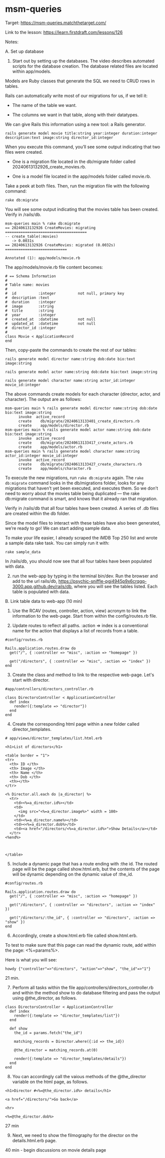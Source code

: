 # msm-queries

Target: https://msm-queries.matchthetarget.com/

Link to the lesson: https://learn.firstdraft.com/lessons/126

Notes:

A. Set up database

1. Start out by setting up the databases. The video describes automated scripts for the database creation. The database related files are located within app/models.

Models are Ruby classes that generate the SQL we need to CRUD rows in tables.

Rails can automatically write most of our migrations for us, if we tell it:

- The name of the table we want.

- The columns we want in that table, along with their datatypes.

We can give Rails this information using a new tool: a Rails generator.

```
rails generate model movie title:string year:integer duration:integer description:text image:string director_id:integer
```

When you execute this command, you’ll see some output indicating that two files were created.

- One is a migration file located in the db/migrate folder called 20240613132926_create_movies.rb.

- One is a model file located in the app/models folder called movie.rb.

Take a peek at both files. Then, run the migration file with the following command:

```
rake db:migrate
```

You will see some output indicating that the movies table has been created. Verify in /rails/db.

```
msm-queries main % rake db:migrate
== 20240613132926 CreateMovies: migrating =====================================
-- create_table(:movies)
   -> 0.0031s
== 20240613132926 CreateMovies: migrated (0.0032s) ============================

Annotated (1): app/models/movie.rb
```

The app/models/movie.rb file content becomes:

```
# == Schema Information
#
# Table name: movies
#
#  id          :integer          not null, primary key
#  description :text
#  duration    :integer
#  image       :string
#  title       :string
#  year        :integer
#  created_at  :datetime         not null
#  updated_at  :datetime         not null
#  director_id :integer
#
class Movie < ApplicationRecord
end
```


Then, copy-paste the commands to create the rest of our tables:

```
rails generate model director name:string dob:date bio:text image:string

rails generate model actor name:string dob:date bio:text image:string

rails generate model character name:string actor_id:integer movie_id:integer
```

The above commands create models for each character (director, actor, and character). The output are as follows:

```
msm-queries main % rails generate model director name:string dob:date bio:text image:string
      invoke  active_record
      create    db/migrate/20240613133401_create_directors.rb
      create    app/models/director.rb
msm-queries main % rails generate model actor name:string dob:date bio:text image:string
      invoke  active_record
      create    db/migrate/20240613133417_create_actors.rb
      create    app/models/actor.rb
msm-queries main % rails generate model character name:string actor_id:integer movie_id:integer
      invoke  active_record
      create    db/migrate/20240613133427_create_characters.rb
      create    app/models/character.rb
```

To execute the new migrations, run `rake db:migrate` again. The `rake db:migrate` command looks in the db/migrations folder, looks for any migrations that haven’t yet been executed, and executes them. So we don’t need to worry about the movies table being duplicated — the rake db:migrate command is smart, and knows that it already ran that migration.

Verify in /rails/db that all four tables have been created. A series of .db files are created within the db folder.

Since the model files to interact with these tables have also been generated, we’re ready to go! We can start adding sample data.

To make your life easier, I already scraped the iMDB Top 250 list and wrote a sample data rake task. You can simply run it with:

```
rake sample_data
```

In /rails/db, you should now see that all four tables have been populated with data.

2. run the web-app by typing in the terminal bin/dev. Run the browser and add to the url rails/db, https://psychic-sniffle-pgj4945p9x6crqgq-3000.app.github.dev/rails/db, where you will see the tables listed. Each table is populated with data.

B. Link table data to web-app (10 min)

1. Use the RCAV (routes, controller, action, view) acronym to link the information to the web-page. Start from within the config/routes.rb file. 

2. Update routes to reflect all paths. :action => index is a conventional name for the action that displays a list of records from a table.

```
#config/routes.rb

Rails.application.routes.draw do
  get("/", { :controller => "misc", :action => "homepage" })

  get("/directors", { :controller => "misc", :action => "index" }) 
end
```

3. Create the class and method to link to the respective web-page. Let's start with director.

```
#app/controllers/directors_controller.rb

class DirectorsController < ApplicsationController
  def index
    render({:template => "director"})
  end
end
```

4. Create the corresponding html page within a new folder called director_templates.

```
# app/views/director_templates/list.html.erb

<h1>List of directors</h1>

<table border = "1">
<tr>
  <th> ID </th>
  <th> Image </th>
  <th> Name </th>
  <th> Dob </th>
  <th></th>
</tr>

<% Director.all.each do |a_director| %>
  <tr>
    <td><%=a_director.id%></td>
    <td>
      <img src="<%=a_director.image%>" width = 100>
    </td>
    <td><%=a_director.name%></td>
    <td><<%=a_director.dob%>/td>
    <td><a href="/directors/<%=a_director.id%>">Show Details</a></td>
  </tr>
<%end%> 



</table>
```

5. Include a dynamic page that has a route ending with :the id. The routed page will be the page called show.html.erb, but the contents of the page will be dynamic depending on the dynamic value of :the_id.

```
#config/routes.rb

Rails.application.routes.draw do
  get("/", { :controller => "misc", :action => "homepage" })

  get("/directors", { :controller => "directors", :action => "index" })

  get("/directors/:the_id", { :controller => "directors", :action => "show" })
end
```

6. Accordingly, create a show.html.erb file called show.html.erb.

To test to make sure that this page can read the dynamic route, add within the page: <%=params%>.

Here is what you will see:
```
howdy {"controller"=>"directors", "action"=>"show", "the_id"=>"1"}
```
21 min.

7. Perform all tasks within the file app/controllers/directors_controller.rb and within the method show to do database filtering and pass the output using @the_director, as follows.

```
class DirectorsController < ApplicationController
  def index
    render({:template => "director_templates/list"})
  end

  def show
    the_id = params.fetch("the_id")

    matching_records = Director.where({:id => the_id})

    @the_director = matching_records.at(0)

    render({:template => "director_templates/details"})
  end
end
```

8. You can accordingly call the vaious methods of the @the_director variable on the html page, as follows.

```
<h1>Director #<%=@the_director.id%> details</h1>

<a href="/directors/">Go back</a>

<hr>

<%=@the_director.dob%>
```
27 min

9. Next, we need to show the filmography for the director on the details.html.erb page.

40 min - begin discussions on movie details page

